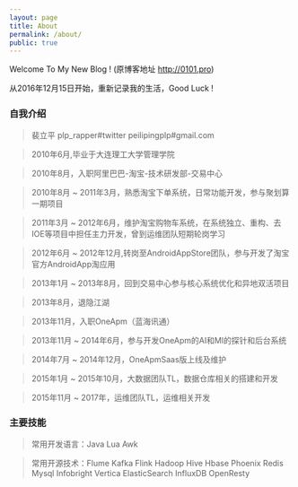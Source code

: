 ```yaml
---
layout: page
title: About
permalink: /about/
public: true
---
```


   Welcome To My New Blog ! (原博客地址 http://0101.pro) 

   从2016年12月15日开始，重新记录我的生活，Good Luck ! 

### 自我介绍 ###

> 裴立平  plp_rapper#twitter  peilipingplp#gmail.com 

> 2010年6月,毕业于大连理工大学管理学院 

> 2010年8月，入职阿里巴巴-淘宝-技术研发部-交易中心

> 2010年8月 ~ 2011年3月，熟悉淘宝下单系统，日常功能开发，参与聚划算一期项目

> 2011年3月 ~ 2012年6月，维护淘宝购物车系统，在系统独立、重构、去IOE等项目中担任主力开发，曾到运维团队短期轮岗学习

> 2012年6月 ~ 2012年12月,转岗至AndroidAppStore团队，参与开发了淘宝官方AndroidApp淘应用

> 2013年1月 ~ 2013年8月，回到交易中心参与核心系统优化和异地双活项目

> 2013年8月，退隐江湖

> 2013年11月，入职OneApm（蓝海讯通）

> 2013年11月 ~ 2014年6月，参与开发OneApm的AI和MI的探针和后台系统

> 2014年7月 ~ 2014年12月，OneApmSaas版上线及维护

> 2015年1月 ~ 2015年10月，大数据团队TL，数据仓库相关的搭建和开发

> 2015年11月 ~ 2017年，运维团队TL，运维相关开发

### 主要技能 ###

> 常用开发语言：Java Lua Awk

> 常用开源技术：Flume Kafka Flink Hadoop Hive Hbase Phoenix Redis Mysql Infobright Vertica ElasticSearch InfluxDB OpenResty
